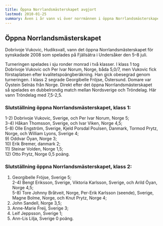 ```yaml
---
title: Öppna Norrlandsmästerskapet avgjort
lastmod: 2010-01-25
summary: Även i år vann vi över norrmännen i öppna Norrlandsmästerskapen, mer information om  årets upplaga av öppna Norrlandsmästerskapen .
---
```


[]()

Öppna Norrlandsmästerskapet
----------

Dobrivoje Vukovic, Hudiksvall, vann det öppna Norrlandsmästerskapet för synskadade 2008 som spelades på Fjällsätra i Undersåker den 5–8 juli.

Turneringen spelades i sju ronder monrad i två klasser. I klass 1 tog Dobrivoje Vukovic och Per Ivar Norum, Norge, båda 5,0/7, men Vukovic fick förstaplatsen efter kvalitetspoängberäkning. Han gick obesegrad genom turneringen. I klass 2 segrade Georgibelle Fröjse, Östersund. Domare var Öystein Selnäs från Norge. Direkt efter det öppna Norrlandsmästerskapet så spelades en dubbelrondig match mellan Nordsverige och Tröndelag. Här vann Tröndelag med 7,5-2,5.

### Slutställning öppna Norrlandsmästerskapet, klass 1: ###

1-2) Dobrivoje Vukovic, Sverige, och Per Ivar Norum, Norge 5;  
3-4) Håkan Thomsson, Sverige, och Ivar Viken, Norge 4,5;  
5-8) Olle Engström, Sverige, Kjeld Porsdal Poulsen, Danmark, Tormod Prytz, Norge, och William Lyons, Sverige 4;  
9) Oddvar Öyan, Norge 3;  
10) Erik Bremer, danmark 2;  
11) Steinar Volden, Norge 1,5;  
12) Otto Prytz, Norge 0,5 poäng.

### Slutställning öppna Norrlandsmästerskapet, klass 2: ###

1) Georgibelle Fröjse, Sverige 5;  
2-4) Bengt Eriksson, Sverige, Viktoria Karlsson, Sverige, och Arild Öyan, Norge 4,5;  
5-8) Tore Johnny Bråtveit, Norge, Per-Erik Karlsson (seende), Sverige, Magne Bolme, Norge, och Knut Prytz, Norge 4;  
9) John Sandell, Norge 3,5;  
10) Anne-Marie Freij, Sverige 3;  
11) Leif Jeppsson, Sverige 1;  
12) Ann-Lis Lilja, Sverige 0 poäng.